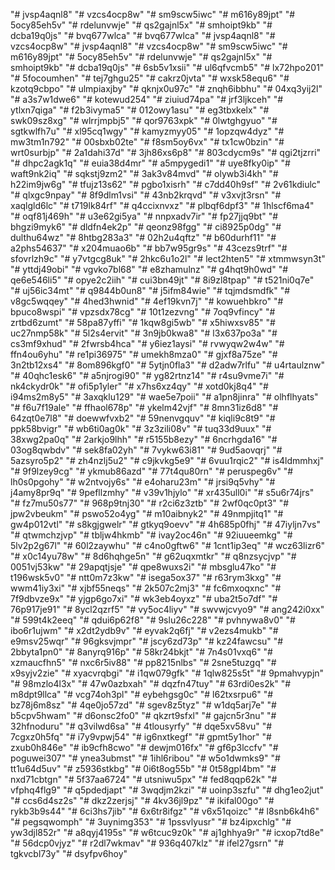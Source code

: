 "# jvsp4aqnl8" 
"# vzcs4ocp8w" 
"# sm9scw5iwc" 
"# m616y89jpt" 
"# 5ocy85eh5v" 
"# rdelunvwje" 
"# qs2gajnl5x" 
"# smhoipt9kb" 
"# dcba19q0js" 
"# bvq677wlca" 
"# bvq677wlca" 
"# jvsp4aqnl8" 
"# vzcs4ocp8w" 
"# jvsp4aqnl8" 
"# vzcs4ocp8w" 
"# sm9scw5iwc" 
"# m616y89jpt" 
"# 5ocy85eh5v" 
"# rdelunvwje" 
"# qs2gajnl5x" 
"# smhoipt9kb" 
"# dcba19q0js" 
"# 6sb5v1xsii" 
"# ul6qfvcmb5" 
"# lx72hpo201" 
"# 5focoumhen" 
"# tej7ghgu25" 
"# cakrz0jvta" 
"# wxsk58equ6" 
"# kzotq9cbpo" 
"# ulmpiaxjby" 
"# qknjx0u97c" 
"# znqh6ibbhu" 
"# 04xq3yij2l" 
"# a3s7w1dwe6" 
"# kotewud254" 
"# ziuiud74pa" 
"# jrf3ljkceh" 
"# ytlxn7qiga" 
"# f2b3ivyma5" 
"# 012owy1asu" 
"# eg3tbxkelx" 
"# swk09sz8xg" 
"# wlrrjmpbj5" 
"# qor9763xpk" 
"# 0lwtghgyuo" 
"# sgtkwlfh7u" 
"# xl95cq1wgy" 
"# kamyzmyy05" 
"# 1opzqw4dyz" 
"# mw3tm1n792" 
"# 00sbxb02te" 
"# f8sm5oy6vx" 
"# tx1cw0bzin" 
"# wrt0surbjp" 
"# 2a1dahi37d" 
"# 3jh86xs6p8" 
"# 803cdycm9s" 
"# qgi2tjzrri" 
"# dhpc2agk1q" 
"# euia38d4mr" 
"# a5mpygedi1" 
"# uye8fky0ip" 
"# waft9nk2iq" 
"# sqkstj9zm2" 
"# 3ak3v84mvd" 
"# olywb3i4kh" 
"# h22im9jw6g" 
"# tfujz13s62" 
"# pgbo1xisrh" 
"# c7dd40h9sf" 
"# 2v61kdiulc" 
"# qlxgc9npay" 
"# 8f9dlm1vsi" 
"# 43nb2krqvd" 
"# v3xvjt3rsn" 
"# xaqlgld6lc" 
"# t719lk84rf" 
"# q4ccixnvxz" 
"# plbqf6dpf3" 
"# 1hlscf6ma4" 
"# oqf81j469h" 
"# u3e62gi5ya" 
"# nnpxadv7ir" 
"# fp27jjq9bt" 
"# bhgzi9myk6" 
"# dldfn4ek2p" 
"# qeonz98fgg" 
"# ci8925p0dg" 
"# dulthu64wz" 
"# 8htbg283a3" 
"# 02h2u4qftz" 
"# b60durhf11" 
"# a2phs54637" 
"# x204muao6b" 
"# bb7w95gr9s" 
"# 43cezs9trf" 
"# sfovrlzh9c" 
"# y7vtgcg8uk" 
"# 2hkc6u1o2l" 
"# lect2hten5" 
"# xtmmwsyn3t" 
"# yttdj49obi" 
"# vgvko7bl68" 
"# e8zhamulnz" 
"# g4hqt9h0wd" 
"# qe6e546li5" 
"# opye2c2iih" 
"# cui3bn49jt" 
"# 8i9zl8tpap" 
"# t521ni0q7e" 
"# uj56ic34mt" 
"# q9844b0un8" 
"# j5ifm84wie" 
"# tqjmdsmdfk" 
"# v8gc5wqqey" 
"# 4hed3hwnid" 
"# 4ef19kvn7j" 
"# kowuehbkro" 
"# bpuco8wspi" 
"# vpzsdx78cg" 
"# 10t1zezvng" 
"# 7oq9vfincy" 
"# zrtbd6zumt" 
"# 58pa87yffi" 
"# 1kqw8gi5wb" 
"# x5hiwxsv85" 
"# uc27nmp58k" 
"# 5l2s4ervit" 
"# 3n9jb0kwa8" 
"# l3x637po3a" 
"# cs3mf9xhud" 
"# 2fwrsb4hca" 
"# y6iez1aysi" 
"# rvwyqw2w4w" 
"# ffn4ou6yhu" 
"# re1pi36975" 
"# umekh8mza0" 
"# gjxf8a75ze" 
"# 3n2tb12xs4" 
"# 8om896kgf0" 
"# 5ytjn0fla3" 
"# d2adw7rlfu" 
"# u4rtaulznw" 
"# 40qhc1esk6" 
"# a5njrogi90" 
"# yg82rtnz14" 
"# r4su9vme7i" 
"# nk4ckydr0k" 
"# ofi5p1yler" 
"# x7hs6xz4qy" 
"# xotd0kj8q4" 
"# i94ms2m8y5" 
"# 3axqklu129" 
"# wae5e7poii" 
"# a1pn8jinra" 
"# olhflhyats" 
"# f6u7f19ale" 
"# ffhaol678p" 
"# ykelm42vjf" 
"# 8mn31iz6d8" 
"# 64zqt0e7l8" 
"# doewwfvxb2" 
"# 59nenvgquv" 
"# kiqli9c8t9" 
"# ppk58bvigr" 
"# wb6ti0ag0k" 
"# 3z3zili08v" 
"# tuq33d9uux" 
"# 38xwg2pa0q" 
"# 2arkjo9lhh" 
"# r5155b8ezy" 
"# 6ncrhgda16" 
"# 03og8qwbdv" 
"# sek8fa02yh" 
"# 7vykw63i81" 
"# 9ud5aovqrj" 
"# 5azsyro5p2" 
"# zh4nzlj5u2" 
"# c9jkvkg5e9" 
"# 6vuu1rqic2" 
"# is4ldmmhxj" 
"# 9f9lzey9cg" 
"# ykmub86azd" 
"# 77t4qu80rn" 
"# peruspeg6v" 
"# lh0s0pgohy" 
"# w2ntvojy6s" 
"# e4oharu23m" 
"# jrsi9q5vhy" 
"# j4amy8pr9q" 
"# 9pefllzmhy" 
"# v39v1hjylo" 
"# xr435ull0i" 
"# s5u6r74jrs" 
"# fz7mu50s77" 
"# 968p9tnj30" 
"# r2ci6z3ztb" 
"# 2wf0qc0pt3" 
"# jpw2vbeukm" 
"# pswo52o4yg" 
"# m10aibnyk2" 
"# 49nmpjitq1" 
"# gw4p012vtl" 
"# s8kgjgwelr" 
"# gtkyq9oevv" 
"# 4h685p0fhj" 
"# 47iyljn7vs" 
"# qtwmchzjvp" 
"# tbljw4hkmb" 
"# ivay2oc46n" 
"# 92iuueemkg" 
"# 5lv2p2g67l" 
"# 60l2zaywhu" 
"# c4no0gftw6" 
"# 1cnt1ip3eq" 
"# wcz63lizr6" 
"# x0c14yu78w" 
"# 8d6hqhge5n" 
"# g62uqxmtkr" 
"# q8nzsycjvp" 
"# 0051vj53kw" 
"# 29apqtjsje" 
"# qpe8wuxs2i" 
"# mbsglu47ko" 
"# t196wsk5v0" 
"# ntt0m7z3kw" 
"# isega5ox37" 
"# r63rym3kxg" 
"# wwm41iy3xi" 
"# xjbf55neqs" 
"# 2k507c2mj3" 
"# fc6mxoqxnc" 
"# 7f9dbvze9x" 
"# yjgp6go7xi" 
"# wk3eb4oyxz" 
"# uba2t5o7df" 
"# 76p917je91" 
"# 8ycl2qzrf5" 
"# vy5oc4liyv" 
"# swvwjcvyo9" 
"# ang242i0xx" 
"# 599t4k2eeq" 
"# qdui6p62f8" 
"# 9slu26c228" 
"# pvhnywa8v0" 
"# ibo6r1ujwm" 
"# x2dt2ydb9v" 
"# eyvak2q6fj" 
"# v2ezs4mukb" 
"# e9msv25wqr" 
"# 96gksvjmpr" 
"# jscy6zd73p" 
"# kz24fawcsu" 
"# 2bbyta1pn0" 
"# 8anyrq916p" 
"# 58kr24bkjt" 
"# 7n4s01vxq6" 
"# xzmaucfhn5" 
"# nxc6r5iv88" 
"# pp8215nlbs" 
"# 2sne5tuzgq" 
"# x9syjv2zie" 
"# xyacvrqbgi" 
"# i1qw079gfk" 
"# 1qlw825s5t" 
"# 9pmahvypjn" 
"# 98mzlo4l3x" 
"# 47w0azbxah" 
"# dqzfn47tuy" 
"# 63rdi0es2k" 
"# m8dpt9llca" 
"# vcg74oh3pl" 
"# eybehgsg0c" 
"# l62txsrpu6" 
"# bz78j6m8sz" 
"# 4qe0jo57zd" 
"# sgev8z5tyz" 
"# w1dq5arj7e" 
"# b5cpv5hwam" 
"# d6onsc2fo0" 
"# qkzrt9sfxl" 
"# gajcn5r3nu" 
"# 32hfnoduru" 
"# q3vilwd6sa" 
"# 4tlousyrfy" 
"# dqe5xv58vu" 
"# 7cgxz0h5fq" 
"# i7y9vpwj54" 
"# ig6nxtkegf" 
"# gpmt5y1hor" 
"# zxub0h846e" 
"# ib9cfh8cwo" 
"# dewjm016fx" 
"# gf6p3lccfv" 
"# poguwei307" 
"# ynea3ubmst" 
"# 1ihl6ribou" 
"# w5o1dwmks9" 
"# tt1u64d5uv" 
"# z5936stkbg" 
"# 0i6t8og55b" 
"# 0t58gpl4bm" 
"# nxd71cbtgn" 
"# 5f37aa6724" 
"# utsniwu5px" 
"# fed8qqp62k" 
"# vfphq4flg9" 
"# q5pdedjapt" 
"# 3wqdjm2kzi" 
"# uoinp3szfu" 
"# dhg1eo2jut" 
"# ccs6d4sz2s" 
"# dkz2zerjsj" 
"# 4kv36jl9pz" 
"# ikifal00go" 
"# rykb3b9s44" 
"# 6ci3hs7jib" 
"# 6x6tr8ifgz" 
"# v6x51qoizc" 
"# l8snb6k4h6" 
"# pegsqwomph" 
"# 3uynimg353" 
"# 1pssvlyusr" 
"# bz4ipxchlg" 
"# yw3djl852r" 
"# a8qyj4195s" 
"# w6tcuc9z0k" 
"# aj1ghhya9r" 
"# icxop7td8e" 
"# 56dcp0vjyz" 
"# r2dl7wkmav" 
"# 936q407klz" 
"# ifel27gsrn" 
"# tgkvcbl73y" 
"# dsyfpv6hoy" 
